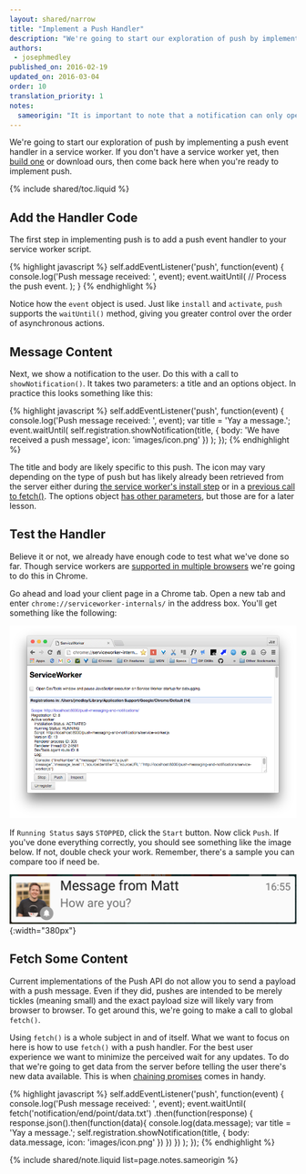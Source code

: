 ```yaml
---
layout: shared/narrow
title: "Implement a Push Handler"
description: "We're going to start our exploration of push by implementing a push event handler in a service worker."
authors:
 - josephmedley
published_on: 2016-02-19
updated_on: 2016-03-04
order: 10
translation_priority: 1
notes:
  sameorigin: "It is important to note that a notification can only open URLs from the same origin as the notification. The simplest way to overcome this issue is to have a page on your domain that performs a redirect."
---
```


<p class="intro">
  We're going to start our exploration of push by implementing a push event handler in a service worker. If you don't have a service worker yet, then <a href="/web/fundamentals/primers/service-worker">build one</a> or download ours, then come back here when you're ready to implement push.
</p>

{% include shared/toc.liquid %}

## Add the Handler Code

The first step in implementing push is to add a push event handler to your service worker script. 

{% highlight javascript %}
self.addEventListener('push', function(event) {
  console.log('Push message received: ', event);
  event.waitUntil(
    // Process the push event.
  );
}
{% endhighlight %}

Notice how the `event` object is used. Just like `install` and `activate`, `push` supports the `waitUntil()` method, giving you greater control over the order of asynchronous actions.

## Message Content

Next, we show a notification to the user. Do this with a call to `showNotification()`. It takes two parameters: a title and an options object. In practice this looks something like this:

{% highlight javascript %}
self.addEventListener('push', function(event) {
  console.log('Push message received: ', event);
  var title = 'Yay a message.';
  event.waitUntil(
    self.registration.showNotification(title, {
      body: 'We have received a push message',
      icon: 'images/icon.png'
    })
  );
});
{% endhighlight %}

The title and body are likely specific to this push. The icon may vary depending on the type of push but has likely already been retrieved from the server either during [the service worker's install step](/web/fundamentals/primers/service-worker/install) or in a [previous call to fetch()](/web/fundamentals/primers/service-worker/cache-and-return-requests). The options object [has other parameters](https://developer.mozilla.org/en-US/docs/Web/API/ServiceWorkerRegistration/showNotification), but those are for a later lesson.

## Test the Handler

Believe it or not, we already have enough code to test what we've done so far. Though service workers are [supported in multiple browsers](https://jakearchibald.github.io/isserviceworkerready/) we're going to do this in Chrome.

Go ahead and load your client page in a Chrome tab. Open a new tab and enter `chrome://serviceworker-internals/` in the address box. You'll get something like the following:

![Chrome's service worker internals page.](images/sw-internals.png)

If `Running Status` says `STOPPED`, click the `Start` button. Now click `Push`. If you've done everything correctly, you should see something like the image below. If not, double check your work. Remember, there's a sample you can compare too if need be.

![A test push message.](images/notification.png){:width="380px"}

## Fetch Some Content

Current implementations of the Push API do not allow you to send 
a payload with a push message. Even if they did, pushes are intended to be merely tickles (meaning small) and the exact payload size will likely vary from browser to browser. To get around this, we're going to make a call to global `fetch()`.

Using `fetch()` is a whole subject in and of itself. What we want to focus on here is how to use `fetch()` with a push handler. For the best user experience we want to minimize the perceived wait for any updates. To do that we're going to get data from the server before telling the user there's new data available. This is when [chaining promises](http://www.html5rocks.com/en/tutorials/es6/promises/#toc-chaining) comes in handy.

{% highlight javascript %}
self.addEventListener('push', function(event) {
  console.log('Push message received: ', event);
  event.waitUntil(
    fetch('notification/end/point/data.txt')
      .then(function(response) {
        response.json().then(function(data){
          console.log(data.message);
          var title = 'Yay a message.';
          self.registration.showNotification(title, {
            body: data.message,
            icon: 'images/icon.png'
          })
        })
      })
  );
});
{% endhighlight %}

{% include shared/note.liquid list=page.notes.sameorigin %}